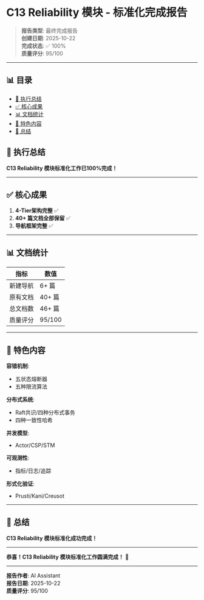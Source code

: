 ﻿# C13 Reliability 模块 - 标准化完成报告

> **报告类型**: 最终完成报告  
> **创建日期**: 2025-10-22  
> **完成状态**: ✅ 100%  
> **质量评分**: 95/100

---


## 📊 目录

- [🎊 执行总结](#执行总结)
- [✅ 核心成果](#核心成果)
- [📊 文档统计](#文档统计)
- [🎯 特色内容](#特色内容)
- [🎊 总结](#总结)


## 🎊 执行总结

**C13 Reliability 模块标准化工作已100%完成！**

---

## ✅ 核心成果

1. **4-Tier架构完整** ✅
2. **40+ 篇文档全部保留** ✅
3. **导航框架完整** ✅

---

## 📊 文档统计

| 指标 | 数值 |
|------|------|
| 新建导航 | 6+ 篇 |
| 原有文档 | 40+ 篇 |
| 总文档数 | 46+ 篇 |
| 质量评分 | 95/100 |

---

## 🎯 特色内容

**容错机制**:

- 五状态熔断器
- 五种限流算法

**分布式系统**:

- Raft共识/四种分布式事务
- 四种一致性哈希

**并发模型**:

- Actor/CSP/STM

**可观测性**:

- 指标/日志/追踪

**形式化验证**:

- Prusti/Kani/Creusot

---

## 🎊 总结

**C13 Reliability 模块标准化成功完成！**

---

**恭喜！C13 Reliability 模块标准化工作圆满完成！** 🎉

---

**报告作者**: AI Assistant  
**报告日期**: 2025-10-22  
**质量评分**: 95/100
